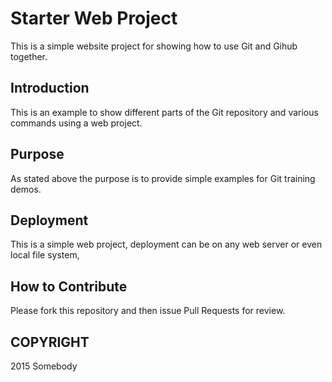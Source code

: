 # Starter Web Project

This is a simple website project  for showing how to use Git and Gihub together.

## Introduction

This is an example to show different parts of the Git repository and various commands using a web project.

## Purpose

As stated above the purpose is to provide simple examples for Git training demos.

## Deployment

This is a simple web project, deployment can be on any web server or even local file system,

## How to Contribute

Please fork this repository and then issue Pull Requests for review.

## COPYRIGHT

2015 Somebody